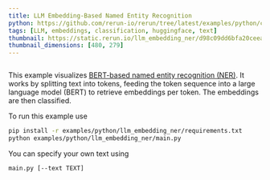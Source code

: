 ```yaml
---
title: LLM Embedding-Based Named Entity Recognition
python: https://github.com/rerun-io/rerun/tree/latest/examples/python/controlnet/main.py
tags: [LLM, embeddings, classification, huggingface, text]
thumbnail: https://static.rerun.io/llm_embedding_ner/d98c09dd6bfa20ceea3e431c37dc295a4009fa1b/480w.png
thumbnail_dimensions: [480, 279]
---
```


<picture>
  <img src="https://static.rerun.io/llm_embedding_ner/d98c09dd6bfa20ceea3e431c37dc295a4009fa1b/full.png" alt="">
  <source media="(max-width: 480px)" srcset="https://static.rerun.io/llm_embedding_ner/d98c09dd6bfa20ceea3e431c37dc295a4009fa1b/480w.png">
  <source media="(max-width: 768px)" srcset="https://static.rerun.io/llm_embedding_ner/d98c09dd6bfa20ceea3e431c37dc295a4009fa1b/768w.png">
  <source media="(max-width: 1024px)" srcset="https://static.rerun.io/llm_embedding_ner/d98c09dd6bfa20ceea3e431c37dc295a4009fa1b/1024w.png">
  <source media="(max-width: 1200px)" srcset="https://static.rerun.io/llm_embedding_ner/d98c09dd6bfa20ceea3e431c37dc295a4009fa1b/1200w.png">
</picture>

This example visualizes [BERT-based named entity recognition (NER)](https://huggingface.co/dslim/bert-base-NER). It works by splitting text into tokens, feeding the token sequence into a large language model (BERT) to retrieve embeddings per token. The embeddings are then classified.

To run this example use
```bash
pip install -r examples/python/llm_embedding_ner/requirements.txt
python examples/python/llm_embedding_ner/main.py
```

You can specify your own text using
```bash
main.py [--text TEXT]
```
